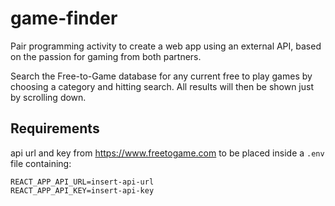 # game-finder

Pair programming activity to create a web app using an external API, based on the passion for gaming from both partners.

Search the Free-to-Game database for any current free to play games by choosing a category and hitting search. All results will then be shown just by scrolling down.

## Requirements

api url and key from https://www.freetogame.com to be placed inside a `.env` file containing:
```
REACT_APP_API_URL=insert-api-url
REACT_APP_API_KEY=insert-api-key
```
